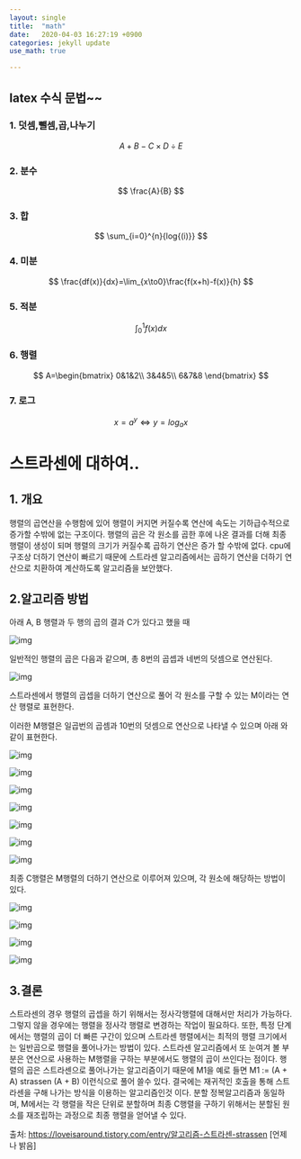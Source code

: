 ```yaml
---
layout: single
title:  "math"
date:   2020-04-03 16:27:19 +0900
categories: jekyll update
use_math: true

---
```


## latex 수식 문법~~

### 1. 덧셈,뺄셈,곱,나누기

$$
A+B-C\times D\div E
$$

### 2. 분수

$$
\frac{A}{B}
$$

### 3. 합

$$
\sum_{i=0}^{n}{log{(i)}}
$$



### 4. 미분

$$
\frac{df(x)}{dx}=\lim_{x\to0}\frac{f(x+h)-f(x)}{h}
$$



### 5. 적분

$$
\int_{0}^{1}{f(x)dx}
$$



### 6. 행렬

$$
A=\begin{bmatrix}
0&1&2\\
3&4&5\\
6&7&8
\end{bmatrix}
$$





### 7. 로그

$$
x=a^{y}\Longleftrightarrow y=log_{a}{x}
$$



 # 스트라센에 대하여..

## 1. 개요 

행렬의 곱연산을 수행함에 있어 행렬이 커지면 커질수록 연산에 속도는 기하급수적으로 증가할 수밖에 없는 구조이다. 행렬의 곱은 각 원소를 곱한 후에 나온 결과를 더해 최종 행렬이 생성이 되며 행렬의 크기가 커질수록 곱하기 연산은 증가 할 수밖에 없다. cpu에 구조상 더하기 연산이 빠르기 때문에 스트라센 알고리즘에서는 곱하기 연산을 더하기 연산으로 치환하여 계산하도록 알고리즘을 보안했다.



## 2.알고리즘 방법

아래 A, B 행렬과 두 행의 곱의 결과 C가 있다고 했을 때

![img](https://t1.daumcdn.net/cfile/tistory/255BA03A5818B52830)





일반적인 행렬의 곱은 다음과 같으며, 총 8번의 곱셉과 네번의 덧셈으로 연산된다. 

![img](https://t1.daumcdn.net/cfile/tistory/216A1B365818B6470D)





스트라센에서 행렬의 곱셉을 더하기 연산으로 풀어 각 원소를 구할 수 있는 M이라는 연산 행렬로 표현한다. 

이러한 M행렬은 일곱번의 곱셈과 10번의 덧셈으로 연산으로 나타낼 수 있으며 아래 와 같이 표현한다. 

![img](https://t1.daumcdn.net/cfile/tistory/2735784D53F4468D1E)

![img](https://t1.daumcdn.net/cfile/tistory/243C814D53F4468E12)

![img](https://t1.daumcdn.net/cfile/tistory/2333624D53F4468E23)

![img](https://t1.daumcdn.net/cfile/tistory/2434124D53F4468E21)

![img](https://t1.daumcdn.net/cfile/tistory/2727B24D53F4468E35)

![img](https://t1.daumcdn.net/cfile/tistory/213F594D53F4468E0D)

![img](https://t1.daumcdn.net/cfile/tistory/21458A4D53F4468E04)

최종 C행렬은 M행렬의 더하기 연산으로 이루어져 있으며, 각 원소에 해당하는 방법이있다. 

![img](https://t1.daumcdn.net/cfile/tistory/264E3D3753F446C624)

![img](https://t1.daumcdn.net/cfile/tistory/213BE73753F446C634)

![img](https://t1.daumcdn.net/cfile/tistory/2526A83753F446C642)

![img](https://t1.daumcdn.net/cfile/tistory/25654A3753F446C715)



## 3.결론 

스트라센의 경우 행렬의 곱셉을 하기 위해서는 정사각행렬에 대해서만 처리가 가능하다. 그렇지 않을 경우에는 행렬을 정사각 행렬로 변경하는 작업이 필요하다. 또한, 특정 단계에서는 행렬의 곱이 더 빠른 구간이 있으며 스트라센 행렬에서는 최적의 행렬 크기에서는 일반곱으로 행렬을 풀어나가는 방법이 있다. 스트라센 알고리즘에서 또 눈여겨 볼 부분은 연산으로 사용하는 M행렬을 구하는 부분에서도 행렬의 곱이 쓰인다는 점이다. 행렬의 곱은 스트라센으로 풀어나가는 알고리즘이기 때문에 M1을 예로 들면 M1 := (A + A) strassen (A + B) 이런식으로 풀어 쓸수 있다. 결국에는 재귀적인 호출을 통해 스트라센을 구해 나가는 방식을 이용하는 알고리즘인것 이다. 분할 정복알고리즘과 동일하며, M에서는 각 행렬을 작은 단위로 분할하며 최종 C행렬을 구하기 위해서는 분할된 원소를 재조립하는 과정으로 최종 행렬을 얻어낼 수 있다. 



출처: https://loveisaround.tistory.com/entry/알고리즘-스트라센-strassen [언제나 밝음]



